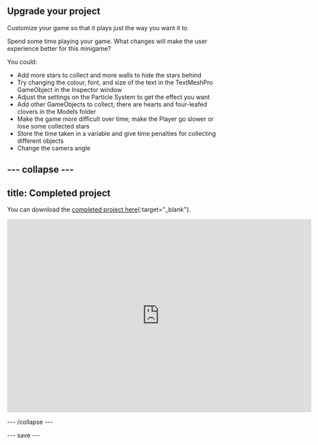 ## Upgrade your project

Customize your game so that it plays just the way you want it to.

Spend some time playing your game. What changes will make the user experience better for this minigame?

You could:
+ Add more stars to collect and more walls to hide the stars behind
+ Try changing the colour, font, and size of the text in the TextMeshPro GameObject in the Inspector window
+ Adjust the settings on the Particle System to get the effect you want
+ Add other GameObjects to collect; there are hearts and four-leafed clovers in the Models folder
+ Make the game more difficult over time; make the Player go slower or lose some collected stars
+ Store the time taken in a variable and give time penalties for collecting different objects
+ Change the camera angle

--- collapse ---
---
title: Completed project
---

You can download the [completed project here](https://rpf.io/p/en/star-collector-get){:target="_blank"}.

<iframe allowtransparency="true" width="710" height="450" src="https://star-collector-extended.rpfilt.repl.co" frameborder="0"></iframe>

--- /collapse ---

--- save ---
